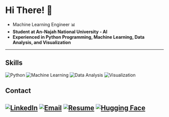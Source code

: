 # Hi There! 👋

- Machine Learning Engineer  📊
- **Student at  An-Najah National University - AI**
- **Experienced in Python Programming, Machine Learning, Data Analysis, and Visualization**

---



## Skills

![Python](https://img.shields.io/badge/Python-3776AB?style=for-the-badge&logo=python&logoColor=white)
![Machine Learning](https://img.shields.io/badge/Machine%20Learning-0A192F?style=for-the-badge&logo=tensorflow&logoColor=FF6F00)
![Data Analysis](https://img.shields.io/badge/Data%20Analysis-006699?style=for-the-badge&logo=pandas&logoColor=white)
![Visualization](https://img.shields.io/badge/Visualization-4A4A55?style=for-the-badge&logo=tableau&logoColor=white)

## Contact

[![LinkedIn](https://img.shields.io/badge/LinkedIn-0A66C2?style=for-the-badge&logo=linkedin&logoColor=white)](https://www.linkedin.com/in/saifalaasabelaish/)
[![Email](https://img.shields.io/badge/Email-D14836?style=for-the-badge&logo=gmail&logoColor=white)](Saifsabelaish@outlook.com)
[![Resume](https://img.shields.io/badge/Resume-4285F4?style=for-the-badge&logo=googledrive&logoColor=white)](https://github.com/saifalaasabelaish/saifalaasabelaish/blob/main/resume.pdf)
[![Hugging Face](https://img.shields.io/badge/Hugging%20Face-F4A261?style=for-the-badge&logo=huggingface&logoColor=white)](https://huggingface.co/saifalaasabelaish)
---

